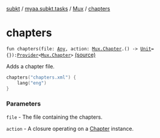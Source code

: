 [subkt](../../index.md) / [myaa.subkt.tasks](../index.md) / [Mux](index.md) / [chapters](./chapters.md)

# chapters

`fun chapters(file: `[`Any`](https://kotlinlang.org/api/latest/jvm/stdlib/kotlin/-any/index.html)`, action: `[`Mux.Chapter`](-chapter/index.md)`.() -> `[`Unit`](https://kotlinlang.org/api/latest/jvm/stdlib/kotlin/-unit/index.html)` = {}): `[`Provider`](https://docs.gradle.org/current/javadoc/org/gradle/api/provider/Provider.html)`<`[`Mux.Chapter`](-chapter/index.md)`>` [(source)](https://github.com/Myaamori/SubKt/blob/0.1.9/src/main/kotlin/myaa/subkt/tasks/muxtask.kt#L742)

Adds a chapter file.

``` kotlin
chapters("chapters.xml") {
    lang("eng")
}
```

### Parameters

`file` - The file containing the chapters.

`action` - A closure operating on a [Chapter](-chapter/index.md) instance.